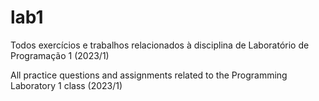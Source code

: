 # lab1
Todos exercícios e trabalhos relacionados à disciplina de Laboratório de Programação 1 (2023/1)


All practice questions and assignments related to the Programming Laboratory 1 class (2023/1)
